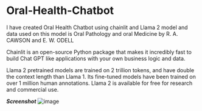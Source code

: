 # Oral-Health-Chatbot

I have created Oral Health Chatbot using chainlit and Llama 2 model and data used on this model is Oral Pathology and oral Medicine by R. A. CAWSON and E. W. ODELL

Chainlit is an open-source Python package that makes it incredibly fast to build Chat GPT like applications with your own business logic and data.

Llama 2 pretrained models are trained on 2 trillion tokens, and have double the context length than Llama 1. Its fine-tuned models have been trained on over 1 million human annotations.
Llama 2 is available for free for research and commercial use.

*****Screenshot*****
![image](https://github.com/blacknoir00/Oral-Health-Chatbot/assets/67823985/be1361d0-df42-411c-a107-858d2da276f1)


